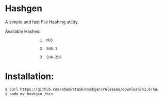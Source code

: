 # Hashgen
A simple and fast File Hashing utility.

Available Hashes:

                    1. MD5
                    
                    2. SHA-1
                    
                    3. SHA-256


# Installation:

```Bash
$ curl https://github.com/shaswata56/Hashgen/releases/download/v1.0/hashgen
$ sudo mv hashgen /bin
```
